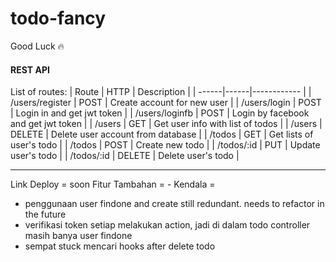 # todo-fancy
Good Luck 🔥

#### REST API
List of routes: 
| Route | HTTP | Description |
| ------|------|------------ |
| /users/register | POST | Create account for new user |
| /users/login | POST | Login in and get jwt token |
| /users/loginfb | POST | Login by facebook and get jwt token |
| /users | GET | Get user info with list of todos |
| /users | DELETE | Delete user account from database |
| /todos | GET | Get lists of user's todo |
| /todos | POST | Create new todo |
| /todos/:id | PUT | Update user's todo |
| /todos/:id | DELETE | Delete user's todo |
***


Link Deploy = soon
Fitur Tambahan = -
Kendala = 
* penggunaan user findone and create still redundant. needs to refactor in the future
* verifikasi token setiap melakukan action, jadi di dalam todo controller masih banya user findone
* sempat stuck mencari hooks after delete todo